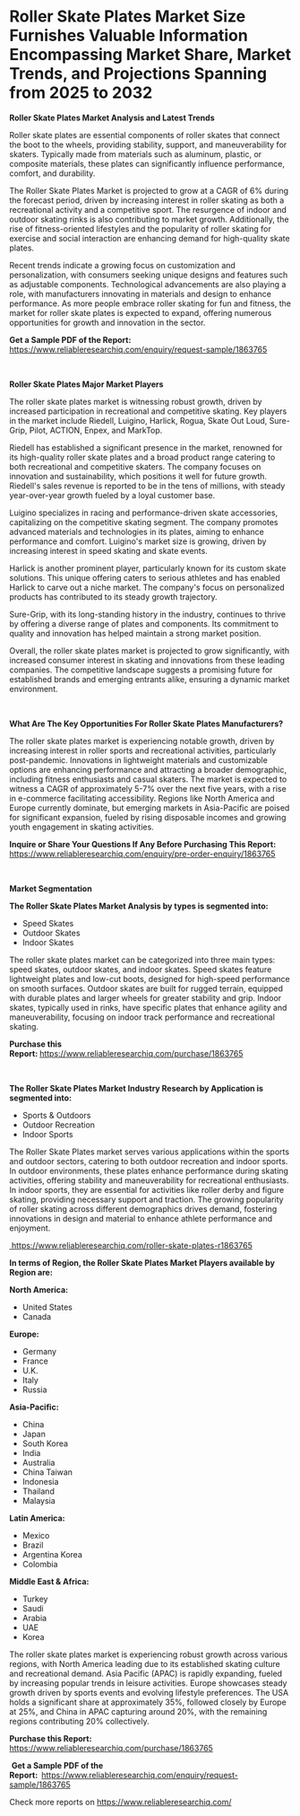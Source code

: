 <p><h1>Roller Skate Plates Market Size Furnishes Valuable Information Encompassing Market Share, Market Trends, and Projections Spanning from 2025 to 2032</h1></p><p><strong>Roller Skate Plates Market Analysis and Latest Trends</strong></p>
<p><p>Roller skate plates are essential components of roller skates that connect the boot to the wheels, providing stability, support, and maneuverability for skaters. Typically made from materials such as aluminum, plastic, or composite materials, these plates can significantly influence performance, comfort, and durability. </p><p>The Roller Skate Plates Market is projected to grow at a CAGR of 6% during the forecast period, driven by increasing interest in roller skating as both a recreational activity and a competitive sport. The resurgence of indoor and outdoor skating rinks is also contributing to market growth. Additionally, the rise of fitness-oriented lifestyles and the popularity of roller skating for exercise and social interaction are enhancing demand for high-quality skate plates.</p><p>Recent trends indicate a growing focus on customization and personalization, with consumers seeking unique designs and features such as adjustable components. Technological advancements are also playing a role, with manufacturers innovating in materials and design to enhance performance. As more people embrace roller skating for fun and fitness, the market for roller skate plates is expected to expand, offering numerous opportunities for growth and innovation in the sector.</p></p>
<p><strong>Get a Sample PDF of the Report:&nbsp;</strong> <a href="https://www.reliableresearchiq.com/enquiry/request-sample/1863765?utm_campaign=2273&utm_medium=2&utm_source=Github&utm_content=ia&utm_term=07022025&utm_id=roller-skate-plates">https://www.reliableresearchiq.com/enquiry/request-sample/1863765</a></p>
<p>&nbsp;</p>
<p><strong>Roller Skate Plates Major Market Players</strong></p>
<p><p>The roller skate plates market is witnessing robust growth, driven by increased participation in recreational and competitive skating. Key players in the market include Riedell, Luigino, Harlick, Rogua, Skate Out Loud, Sure-Grip, Pilot, ACTION, Enpex, and MarkTop.</p><p>Riedell has established a significant presence in the market, renowned for its high-quality roller skate plates and a broad product range catering to both recreational and competitive skaters. The company focuses on innovation and sustainability, which positions it well for future growth. Riedell's sales revenue is reported to be in the tens of millions, with steady year-over-year growth fueled by a loyal customer base.</p><p>Luigino specializes in racing and performance-driven skate accessories, capitalizing on the competitive skating segment. The company promotes advanced materials and technologies in its plates, aiming to enhance performance and comfort. Luigino's market size is growing, driven by increasing interest in speed skating and skate events.</p><p>Harlick is another prominent player, particularly known for its custom skate solutions. This unique offering caters to serious athletes and has enabled Harlick to carve out a niche market. The company's focus on personalized products has contributed to its steady growth trajectory.</p><p>Sure-Grip, with its long-standing history in the industry, continues to thrive by offering a diverse range of plates and components. Its commitment to quality and innovation has helped maintain a strong market position.</p><p>Overall, the roller skate plates market is projected to grow significantly, with increased consumer interest in skating and innovations from these leading companies. The competitive landscape suggests a promising future for established brands and emerging entrants alike, ensuring a dynamic market environment.</p></p>
<p>&nbsp;</p>
<p><strong>What Are The Key Opportunities For Roller Skate Plates Manufacturers?</strong></p>
<p><p>The roller skate plates market is experiencing notable growth, driven by increasing interest in roller sports and recreational activities, particularly post-pandemic. Innovations in lightweight materials and customizable options are enhancing performance and attracting a broader demographic, including fitness enthusiasts and casual skaters. The market is expected to witness a CAGR of approximately 5-7% over the next five years, with a rise in e-commerce facilitating accessibility. Regions like North America and Europe currently dominate, but emerging markets in Asia-Pacific are poised for significant expansion, fueled by rising disposable incomes and growing youth engagement in skating activities.</p></p>
<p><strong>Inquire or Share Your Questions If Any Before Purchasing This Report:</strong> <a href="https://www.reliableresearchiq.com/enquiry/pre-order-enquiry/1863765?utm_campaign=2273&utm_medium=2&utm_source=Github&utm_content=ia&utm_term=07022025&utm_id=roller-skate-plates">https://www.reliableresearchiq.com/enquiry/pre-order-enquiry/1863765</a></p>
<p>&nbsp;</p>
<p><strong>Market Segmentation</strong></p>
<p><strong>The Roller Skate Plates Market Analysis by types is segmented into:</strong></p>
<p><ul><li>Speed Skates</li><li>Outdoor Skates</li><li>Indoor Skates</li></ul></p>
<p><p>The roller skate plates market can be categorized into three main types: speed skates, outdoor skates, and indoor skates. Speed skates feature lightweight plates and low-cut boots, designed for high-speed performance on smooth surfaces. Outdoor skates are built for rugged terrain, equipped with durable plates and larger wheels for greater stability and grip. Indoor skates, typically used in rinks, have specific plates that enhance agility and maneuverability, focusing on indoor track performance and recreational skating.</p></p>
<p><strong>Purchase this Report:&nbsp;</strong><a href="https://www.reliableresearchiq.com/purchase/1863765?utm_campaign=2273&utm_medium=2&utm_source=Github&utm_content=ia&utm_term=07022025&utm_id=roller-skate-plates">https://www.reliableresearchiq.com/purchase/1863765</a></p>
<p>&nbsp;</p>
<p><strong>The Roller Skate Plates Market Industry Research by Application is segmented into:</strong></p>
<p><ul><li>Sports & Outdoors</li><li>Outdoor Recreation</li><li>Indoor Sports</li></ul></p>
<p><p>The Roller Skate Plates market serves various applications within the sports and outdoor sectors, catering to both outdoor recreation and indoor sports. In outdoor environments, these plates enhance performance during skating activities, offering stability and maneuverability for recreational enthusiasts. In indoor sports, they are essential for activities like roller derby and figure skating, providing necessary support and traction. The growing popularity of roller skating across different demographics drives demand, fostering innovations in design and material to enhance athlete performance and enjoyment.</p></p>
<p><a href="https://www.reliableresearchiq.com/roller-skate-plates-r1863765?utm_campaign=2273&utm_medium=2&utm_source=Github&utm_content=ia&utm_term=07022025&utm_id=roller-skate-plates">&nbsp;https://www.reliableresearchiq.com/roller-skate-plates-r1863765</a></p>
<p><strong>In terms of Region, the Roller Skate Plates Market Players available by Region are:</strong></p>
<p>
    <p> <strong> North America: </strong>
        <ul>
            <li>United States</li>
            <li>Canada</li>
        </ul>
        </p> 
    <p> <strong> Europe: </strong>
        <ul>
            <li>Germany</li>
            <li>France</li>
            <li>U.K.</li>
            <li>Italy</li>
            <li>Russia</li>
        </ul>
        </p> 
    <p> <strong> Asia-Pacific: </strong>
        <ul>
            <li>China</li>
            <li>Japan</li>
            <li>South Korea</li>
            <li>India</li>
            <li>Australia</li>
            <li>China Taiwan</li>
            <li>Indonesia</li>
            <li>Thailand</li>
            <li>Malaysia</li>
        </ul>
        </p> 
    <p> <strong> Latin America: </strong>
        <ul>
            <li>Mexico</li>
            <li>Brazil</li>
            <li>Argentina Korea</li>
            <li>Colombia</li>
        </ul>
        </p> 
    <p> <strong> Middle East & Africa: </strong>
        <ul>
            <li>Turkey</li>
            <li>Saudi</li>
            <li>Arabia</li>
            <li>UAE</li>
            <li>Korea</li>
        </ul>
    </p>
    </p>
<p><p>The roller skate plates market is experiencing robust growth across various regions, with North America leading due to its established skating culture and recreational demand. Asia Pacific (APAC) is rapidly expanding, fueled by increasing popular trends in leisure activities. Europe showcases steady growth driven by sports events and evolving lifestyle preferences. The USA holds a significant share at approximately 35%, followed closely by Europe at 25%, and China in APAC capturing around 20%, with the remaining regions contributing 20% collectively.</p></p>
<p><strong>Purchase this Report: </strong><a href="https://www.reliableresearchiq.com/purchase/1863765?utm_campaign=2273&utm_medium=2&utm_source=Github&utm_content=ia&utm_term=07022025&utm_id=roller-skate-plates">https://www.reliableresearchiq.com/purchase/1863765</a></p>
<p>&nbsp;<strong>Get a Sample PDF of the Report:&nbsp;&nbsp;</strong><a href="https://www.reliableresearchiq.com/enquiry/request-sample/1863765?utm_campaign=2273&utm_medium=2&utm_source=Github&utm_content=ia&utm_term=07022025&utm_id=roller-skate-plates">https://www.reliableresearchiq.com/enquiry/request-sample/1863765</a></p>
<p><strong></strong></p>
<p>Check more reports on <a href="https://www.reliableresearchiq.com/?utm_campaign=2273&utm_medium=2&utm_source=Github&utm_content=ia&utm_term=07022025&utm_id=roller-skate-plates">https://www.reliableresearchiq.com/</a></p>